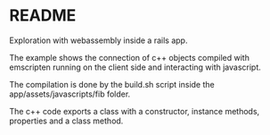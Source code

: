 # README

Exploration with webassembly inside a rails app.


The example shows the connection of c++ objects compiled with emscripten
running on the client side and interacting with javascript.

The compilation is done by the build.sh script inside the
app/assets/javascripts/fib folder.

The c++ code exports a class with a constructor, instance
methods, properties and a class method.
